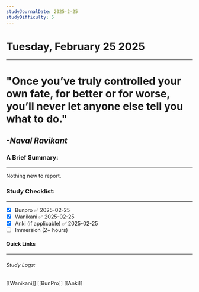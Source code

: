 ```yaml
---
studyJournalDate: 2025-2-25
studyDifficulty: 5
---
```


# Tuesday, February 25 2025
---
# "Once you’ve truly controlled your own fate, for better or for worse, you’ll never let anyone else tell you what to do."

## *-Naval Ravikant*


### A Brief Summary:
---
Nothing new to report.

### Study Checklist:
---
- [x] Bunpro ✅ 2025-02-25
- [x] Wanikani ✅ 2025-02-25
- [x] Anki (if applicable) ✅ 2025-02-25
- [ ] Immersion (2+ hours)

#### Quick Links
---
###### Study Logs:
[[Wanikani]]
[[BunPro]]
[[Anki]]